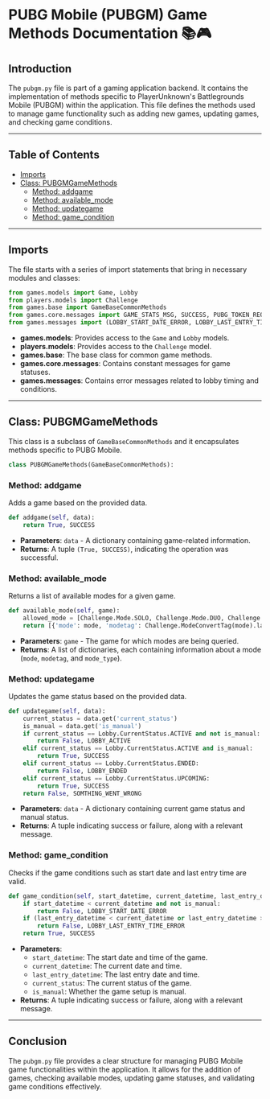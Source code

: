 # PUBG Mobile (PUBGM) Game Methods Documentation 📚🎮

## Introduction
The `pubgm.py` file is part of a gaming application backend. It contains the implementation of methods specific to PlayerUnknown's Battlegrounds Mobile (PUBGM) within the application. This file defines the methods used to manage game functionality such as adding new games, updating games, and checking game conditions.

---

## Table of Contents
- [Imports](#imports)
- [Class: PUBGMGameMethods](#class-pubgmagemethods)
  - [Method: addgame](#method-addgame)
  - [Method: available_mode](#method-available_mode)
  - [Method: updategame](#method-updategame)
  - [Method: game_condition](#method-game_condition)

---

## Imports
The file starts with a series of import statements that bring in necessary modules and classes:

```python
from games.models import Game, Lobby
from players.models import Challenge
from games.base import GameBaseCommonMethods
from games.core.messages import GAME_STATS_MSG, SUCCESS, PUBG_TOKEN_REQUIRED, LOBBY_ACTIVE, LOBBY_ENDED, SOMTHING_WENT_WRONG
from games.messages import (LOBBY_START_DATE_ERROR, LOBBY_LAST_ENTRY_TIME_ERROR)
```

- **games.models**: Provides access to the `Game` and `Lobby` models.
- **players.models**: Provides access to the `Challenge` model.
- **games.base**: The base class for common game methods.
- **games.core.messages**: Contains constant messages for game statuses.
- **games.messages**: Contains error messages related to lobby timing and conditions.

---

## Class: PUBGMGameMethods
This class is a subclass of `GameBaseCommonMethods` and it encapsulates methods specific to PUBG Mobile.

```python
class PUBGMGameMethods(GameBaseCommonMethods):
```

### Method: addgame
Adds a game based on the provided data.

```python
def addgame(self, data):
    return True, SUCCESS
```

- **Parameters**: `data` - A dictionary containing game-related information.
- **Returns**: A tuple `(True, SUCCESS)`, indicating the operation was successful.

### Method: available_mode
Returns a list of available modes for a given game.

```python
def available_mode(self, game):
    allowed_mode = [Challenge.Mode.SOLO, Challenge.Mode.DUO, Challenge.Mode.QUAD]
    return [{'mode': mode, 'modetag': Challenge.ModeConvertTag(mode).label, 'mode_type': Challenge.Mode(mode).label} for mode in allowed_mode]
```

- **Parameters**: `game` - The game for which modes are being queried.
- **Returns**: A list of dictionaries, each containing information about a mode (`mode`, `modetag`, and `mode_type`).

### Method: updategame
Updates the game status based on the provided data.

```python
def updategame(self, data):
    current_status = data.get('current_status')
    is_manual = data.get('is_manual')
    if current_status == Lobby.CurrentStatus.ACTIVE and not is_manual:
        return False, LOBBY_ACTIVE
    elif current_status == Lobby.CurrentStatus.ACTIVE and is_manual:
        return True, SUCCESS
    elif current_status == Lobby.CurrentStatus.ENDED:
        return False, LOBBY_ENDED
    elif current_status == Lobby.CurrentStatus.UPCOMING:
        return True, SUCCESS
    return False, SOMTHING_WENT_WRONG
```

- **Parameters**: `data` - A dictionary containing current game status and manual status.
- **Returns**: A tuple indicating success or failure, along with a relevant message.

### Method: game_condition
Checks if the game conditions such as start date and last entry time are valid.

```python
def game_condition(self, start_datetime, current_datetime, last_entry_datetime, current_status, is_manual):
    if start_datetime < current_datetime and not is_manual:
        return False, LOBBY_START_DATE_ERROR
    if (last_entry_datetime < current_datetime or last_entry_datetime > start_datetime) and not is_manual:
        return False, LOBBY_LAST_ENTRY_TIME_ERROR
    return True, SUCCESS
```

- **Parameters**:
  - `start_datetime`: The start date and time of the game.
  - `current_datetime`: The current date and time.
  - `last_entry_datetime`: The last entry date and time.
  - `current_status`: The current status of the game.
  - `is_manual`: Whether the game setup is manual.
- **Returns**: A tuple indicating success or failure, along with a relevant message.

---

## Conclusion
The `pubgm.py` file provides a clear structure for managing PUBG Mobile game functionalities within the application. It allows for the addition of games, checking available modes, updating game statuses, and validating game conditions effectively.